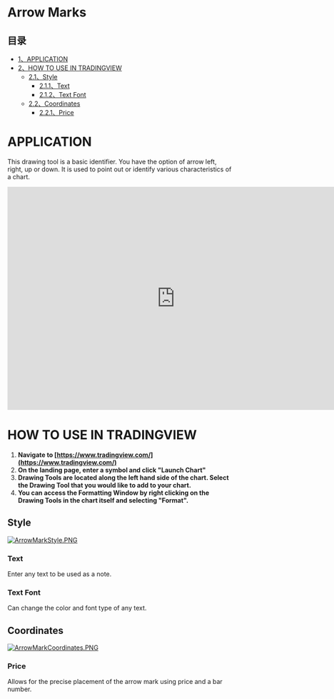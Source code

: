 # Arrow Marks

## 目录

-   [1、APPLICATION](#APPLICATION)
-   [2、HOW TO USE IN TRADINGVIEW](#HOW_TO_USE_IN_TRADINGVIEW)
    -   [2.1、Style](#Style)
        -   [2.1.1、Text](#Text)
        -   [2.1.2、Text Font](#Text_Font)
    -   [2.2、Coordinates](#Coordinates)
        -   [2.2.1、Price](#Price)

# APPLICATION

This drawing tool is a basic identifier. You have the option of arrow left, right, up or down. It is used to point out or identify various characteristics of a chart.

<iframe src="https://www.tradingview.com/embed/miBB9kI6/" frameborder="0" width="750" height="500"></iframe>

# HOW TO USE IN TRADINGVIEW

1.  **Navigate to  [https://www.tradingview.com/](https://www.tradingview.com/)**
2.  **On the landing page, enter a symbol and click "Launch Chart"**
3.  **Drawing Tools are located along the left hand side of the chart. Select the Drawing Tool that you would like to add to your chart.**
4.  **You can access the Formatting Window by right clicking on the Drawing Tools in the chart itself and selecting "Format".**

## Style

[![ArrowMarkStyle.PNG](https://wiki-pics.tradingview.com/tv/public/b/bd/ArrowMarkStyle.PNG)](https://www.tradingview.com/wiki/File:ArrowMarkStyle.PNG)

### Text

Enter any text to be used as a note.

### Text Font

Can change the color and font type of any text.

## Coordinates

[![ArrowMarkCoordinates.PNG](https://wiki-pics.tradingview.com/tv/public/2/25/ArrowMarkCoordinates.PNG)](https://www.tradingview.com/wiki/File:ArrowMarkCoordinates.PNG)

### Price

Allows for the precise placement of the arrow mark using price and a bar number.